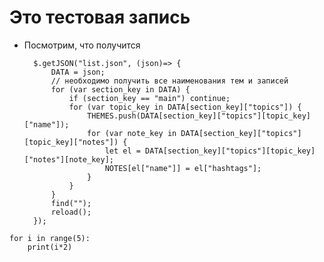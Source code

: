 # Это тестовая запись

* Посмотрим, что получится

		$.getJSON("list.json", (json)=> {
			DATA = json;
			// необходимо получить все наименования тем и записей
			for (var section_key in DATA) {
				if (section_key == "main") continue;
				for (var topic_key in DATA[section_key]["topics"]) {
					THEMES.push(DATA[section_key]["topics"][topic_key]["name"]);
					for (var note_key in DATA[section_key]["topics"][topic_key]["notes"]) {
						let el = DATA[section_key]["topics"][topic_key]["notes"][note_key];
						NOTES[el["name"]] = el["hashtags"];
					}
				}
			}
			find("");
			reload();
		});	

```
for i in range(5):
	print(i*2)
```
